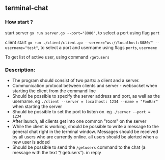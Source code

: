 ## terminal-chat

### How start ?


start server `go run server.go --port="8080"`, to select a port using flag `port`

client start `go run ./client/client.go --server="ws://localhost:8080/" --username="test"`, to select a port and username using flags `ports`,  `username`

To get list of active user, using command `/getusers`


### Description: 
* The program should consist of two parts: a client and a server.
* Communication protocol between clients and server - websocket
when starting the client from the command line
* Should be possible to specify the server address and port, as well as the username. eg `./client --server = localhost: 1234 --name = "FooBar"`
when starting the server 
* Should be possible to set the port to listen on. eg `./server --port = 1234 `
* After launch, all clients get into one common "room" on the server
* While the client is working, should be possible to write a message to the general chat right in the terminal window. Messages should be received by all users who are currently online.
all users should be alerted when a new user is added
* Should be possible to send the `/getusers` command to the chat (a message with the text “/ getusers”). in reply